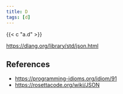 ```yaml
---
title: D
tags: [d]
---
```


{{< c "a.d" >}}

<https://dlang.org/library/std/json.html>

## References

- <https://programming-idioms.org/idiom/91>
- <https://rosettacode.org/wiki/JSON>
